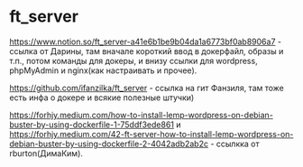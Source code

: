 # ft_server
https://www.notion.so/ft_server-a41e6b1be9b04da1a6773bf0ab8906a7 - ссылка от Дарины, там вначале короткий ввод в докерфайл, образы и т.п., потом команды для докеры, и внизу ссылки для wordpress, phpMyAdmin и nginx(как настраивать и прочее).


https://github.com/ifanzilka/ft_server - ссылка на гит Фанзиля, там тоже есть инфа о докере и всякие полезные штучки)



https://forhjy.medium.com/how-to-install-lemp-wordpress-on-debian-buster-by-using-dockerfile-1-75ddf3ede861 и https://forhjy.medium.com/42-ft-server-how-to-install-lemp-wordpress-on-debian-buster-by-using-dockerfile-2-4042adb2ab2c - ссылкка от rburton(ДимаКим).
